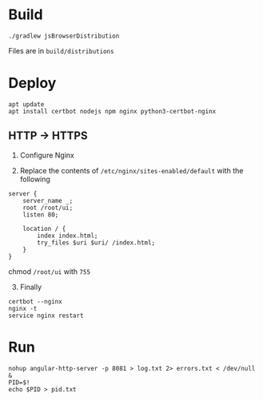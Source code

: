 Build
=====

`./gradlew jsBrowserDistribution`

Files are in `build/distributions`

Deploy
=====

```shell
apt update
apt install certbot nodejs npm nginx python3-certbot-nginx
```

## HTTP -> HTTPS

1. Configure Nginx

2. Replace the contents of `/etc/nginx/sites-enabled/default` with the following

```
server {
    server_name _;
    root /root/ui;
    listen 80;

    location / {
        index index.html;
        try_files $uri $uri/ /index.html;
    }
}
```

chmod `/root/ui` with `755`

3. Finally

```shell
certbot --nginx
nginx -t
service nginx restart
```

Run
===

```shell
nohup angular-http-server -p 8081 > log.txt 2> errors.txt < /dev/null &
PID=$!
echo $PID > pid.txt
```
